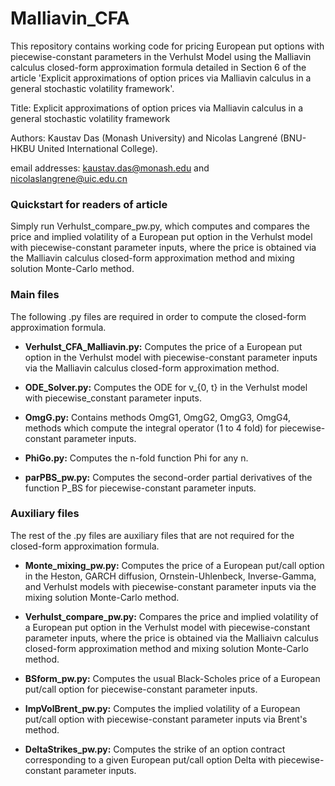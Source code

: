 # Malliavin_CFA
This repository contains working code for pricing European put options with piecewise-constant parameters in the Verhulst Model using the Malliavin calculus closed-form approximation formula detailed in Section 6 of the article 'Explicit approximations of option prices via Malliavin calculus in a general stochastic volatility framework'. 

Title: Explicit approximations of option prices via Malliavin calculus in a general stochastic volatility framework

Authors: Kaustav Das (Monash University) and Nicolas Langrené (BNU-HKBU United International College).

email addresses: kaustav.das@monash.edu and nicolaslangrene@uic.edu.cn




### Quickstart for readers of article

Simply run Verhulst_compare_pw.py, which computes and compares the price and implied volatility of a European put option in the Verhulst model with piecewise-constant parameter inputs, where the price is obtained via the Malliavin calculus closed-form approximation method and mixing solution Monte-Carlo method.

### Main files 

The following .py files are required in order to compute the closed-form approximation formula.

- **Verhulst_CFA_Malliavin.py:**
  Computes the price of a European put option in the Verhulst model with piecewise-constant parameter inputs via the Malliavin calculus closed-form approximation method.
  
- **ODE_Solver.py:**
  Computes the ODE for v_{0, t} in the Verhulst model with piecewise_constant parameter inputs.
    
- **OmgG.py:**
  Contains methods OmgG1, OmgG2, OmgG3, OmgG4, methods which compute the integral operator (1 to 4 fold) for piecewise-constant parameter inputs.
  
- **PhiGo.py:**
  Computes the n-fold function Phi for any n.
  
- **parPBS_pw.py:**
  Computes the second-order partial derivatives of the function P_BS for piecewise-constant parameter inputs.
  




### Auxiliary files
The rest of the .py files are auxiliary files that are not required for the closed-form approximation formula.

- **Monte_mixing_pw.py:**
    Computes the price of a European put/call option in the Heston, GARCH diffusion, Ornstein-Uhlenbeck, Inverse-Gamma, and Verhulst models with piecewise-constant parameter inputs via the mixing solution Monte-Carlo method.
  
- **Verhulst_compare_pw.py:**
    Compares the price and implied volatility of a European put option in the Verhulst model with piecewise-constant parameter inputs, where the price is obtained via the Malliaivn calculus closed-form approximation method and mixing solution Monte-Carlo method.
    
- **BSform_pw.py:** 
  Computes the usual Black-Scholes price of a European put/call option for piecewise-constant parameter inputs.
  
- **ImpVolBrent_pw.py:** 
  Computes the implied volatility of a European put/call option with piecewise-constant parameter inputs via Brent's method. 
  
- **DeltaStrikes_pw.py:**
  Computes the strike of an option contract corresponding to a given European put/call option Delta with piecewise-constant parameter inputs.
